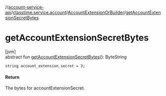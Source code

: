 //[account-service-api](../../../index.md)/[classtime.service.account](../index.md)/[AccountExtensionOrBuilder](index.md)/[getAccountExtensionSecretBytes](get-account-extension-secret-bytes.md)

# getAccountExtensionSecretBytes

[jvm]\
abstract fun [getAccountExtensionSecretBytes](get-account-extension-secret-bytes.md)(): ByteString

`string account_extension_secret = 3;`

#### Return

The bytes for accountExtensionSecret.
